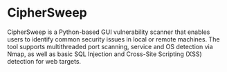 # CipherSweep
CipherSweep is a Python-based GUI vulnerability scanner that enables users to identify common security issues in local or remote machines. The tool supports multithreaded port scanning, service and OS detection via Nmap, as well as basic SQL Injection and Cross-Site Scripting (XSS) detection for web targets. 
